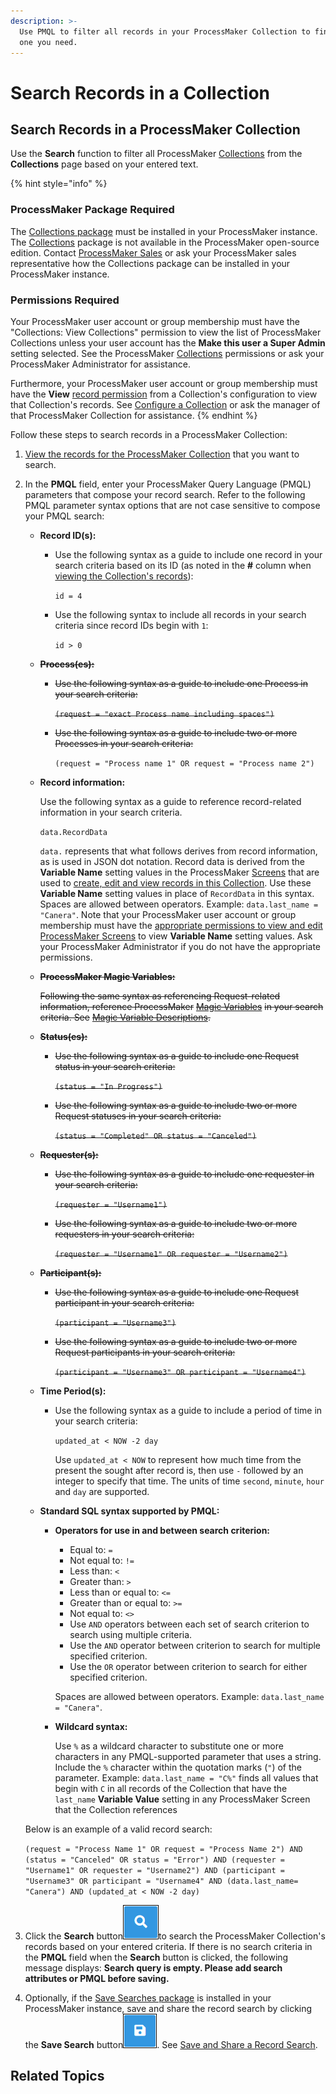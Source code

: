 ```yaml
---
description: >-
  Use PMQL to filter all records in your ProcessMaker Collection to find that
  one you need.
---
```


# Search Records in a Collection

## Search Records in a ProcessMaker Collection

Use the **Search** function to filter all ProcessMaker [Collections](../what-is-a-collection.md) from the **Collections** page based on your entered text.

{% hint style="info" %}
### ProcessMaker Package Required

The [Collections package](../../package-development-distribution/package-a-connector/collections.md) must be installed in your ProcessMaker instance. The [Collections](../what-is-a-collection.md) package is not available in the ProcessMaker open-source edition. Contact [ProcessMaker Sales](mailto:sales@processmaker.com) or ask your ProcessMaker sales representative how the Collections package can be installed in your ProcessMaker instance.

### Permissions Required

Your ProcessMaker user account or group membership must have the "Collections: View Collections" permission to view the list of ProcessMaker Collections unless your user account has the **Make this user a Super Admin** setting selected. See the ProcessMaker [Collections](../../processmaker-administration/permission-descriptions-for-users-and-groups.md#collections) permissions or ask your ProcessMaker Administrator for assistance.

Furthermore, your ProcessMaker user account or group membership must have the **View** [record permission](../manage-collections/configure-a-collection.md#configure-record-permissions-for-processmaker-users) from a Collection's configuration to view that Collection's records. See [Configure a Collection](../manage-collections/configure-a-collection.md#configure-a-processmaker-collection) or ask the manager of that ProcessMaker Collection for assistance.
{% endhint %}

Follow these steps to search records in a ProcessMaker Collection:

1. [View the records for the ProcessMaker Collection](view-all-records-in-a-collection.md#view-all-records-in-a-collection) that you want to search.
2. In the **PMQL** field, enter your ProcessMaker Query Language \(PMQL\) parameters that compose your record search. Refer to the following PMQL parameter syntax options that are not case sensitive to compose your PMQL search:

   * **Record ID\(s\):**
     * Use the following syntax as a guide to include one record in your search criteria based on its ID \(as noted in the **\#** column when [viewing the Collection's records](view-all-records-in-a-collection.md#view-all-records-in-a-collection)\):

       `id = 4`

     * Use the following syntax to include all records in your search criteria since record IDs begin with `1`:

       `id > 0`
   * ~~**Process\(es\):**~~
     * ~~Use the following syntax as a guide to include one Process in your search criteria:~~

       ~~`(request = "exact Process name including spaces")`~~

     * ~~Use the following syntax as a guide to include two or more Processes in your search criteria:~~

       `(request = "Process name 1" OR request = "Process name 2")`
   * **Record information:**

     Use the following syntax as a guide to reference record-related information in your search criteria.

     `data.RecordData`

     `data.` represents that what follows derives from record information, as is used in JSON dot notation. Record data is derived from the **Variable Name** setting values in the ProcessMaker [Screens](../../designing-processes/design-forms/what-is-a-form.md) that are used to [create, edit and view records in this Collection](../manage-collections/create-a-new-collection.md#overview). Use these **Variable Name** setting values in place of `RecordData` in this syntax. Spaces are allowed between operators. Example: `data.last_name = "Canera"`. Note that your ProcessMaker user account or group membership must have the [appropriate permissions to view and edit ProcessMaker Screens](../edit-a-collection.md#edit-a-processmaker-screen-for-a-collection) to view **Variable Name** setting values. Ask your ProcessMaker Administrator if you do not have the appropriate permissions.

   * ~~**ProcessMaker Magic Variables:**~~

     ~~Following the same syntax as referencing Request-related information, reference ProcessMaker~~ [~~Magic Variables~~](../../designing-processes/reference-global-variables-in-your-processmaker-assets.md) ~~in your search criteria. See~~ [~~Magic Variable Descriptions~~](../../designing-processes/reference-global-variables-in-your-processmaker-assets.md#global-variable-descriptions)~~.~~

   * ~~**Status\(es\):**~~ 
     * ~~Use the following syntax as a guide to include one Request status in your search criteria:~~

       ~~`(status = "In Progress")`~~

     * ~~Use the following syntax as a guide to include two or more Request statuses in your search criteria:~~

       ~~`(status = "Completed" OR status = "Canceled")`~~
   * ~~**Requester\(s\):**~~
     * ~~Use the following syntax as a guide to include one requester in your search criteria:~~

       ~~`(requester = "Username1")`~~

     * ~~Use the following syntax as a guide to include two or more requesters in your search criteria:~~

       ~~`(requester = "Username1" OR requester = "Username2")`~~
   * ~~**Participant\(s\):**~~
     * ~~Use the following syntax as a guide to include one Request participant in your search criteria:~~

       ~~`(participant = "Username3")`~~

     * ~~Use the following syntax as a guide to include two or more Request participants in your search criteria:~~

       ~~`(participant = "Username3" OR participant = "Username4")`~~
   * **Time Period\(s\):**
     * Use the following syntax as a guide to include a period of time in your search criteria:

       `updated_at < NOW -2 day`

       Use `updated_at < NOW` to represent how much time from the present the sought after record is, then use `-` followed by an integer to specify that time. The units of time `second`, `minute`, `hour` and `day` are supported.
   * **Standard SQL syntax supported by PMQL:**
     * **Operators for use in and between search criterion:**

       * Equal to: `=`
       * Not equal to: `!=`
       * Less than: `<`
       * Greater than: `>`
       * Less than or equal to: `<=`
       * Greater than or equal to: `>=`
       * Not equal to: `<>`
       * Use `AND` operators between each set of search criterion to search using multiple criteria.
       * Use the `AND` operator between criterion to search for multiple specified criterion.
       * Use the `OR` operator between criterion to search for either specified criterion.

       Spaces are allowed between operators. Example: `data.last_name = "Canera"`.

     * **Wildcard syntax:**

       Use `%` as a wildcard character to substitute one or more characters in any PMQL-supported parameter that uses a string. Include the `%` character within the quotation marks \(`"`\) of the parameter. Example: `data.last_name = "C%"` finds all values that begin with `C` in all records of the Collection that have the `last_name` **Variable Value** setting in any ProcessMaker Screen that the Collection references

   Below is an example of a valid record search:

   `(request = "Process Name 1" OR request = "Process Name 2") AND (status = "Canceled" OR status = "Error") AND (requester = "Username1" OR requester = "Username2") AND (participant = "Username3" OR participant = "Username4" AND (data.last_name= "Canera") AND (updated_at < NOW -2 day)`

3. Click the **Search** button![](../../.gitbook/assets/request-task-search-button.png)to search the ProcessMaker Collection's records based on your entered criteria. If there is no search criteria in the **PMQL** field when the **Search** button is clicked, the following message displays: **Search query is empty. Please add search attributes or PMQL before saving.**
4. Optionally, if the [Save Searches package](../../package-development-distribution/package-a-connector/saved-searches-package.md) is installed in your ProcessMaker instance, save and share the record search by clicking the **Save Search** button![](../../.gitbook/assets/save-search-button-requests-tasks.png). See [Save and Share a Record Search](save-and-share-a-record-search.md).

## Related Topics



